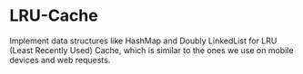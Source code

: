# LRU-Cache
Implement data structures like HashMap and Doubly LinkedList for LRU
(Least Recently Used) Cache, which is similar to the ones we use on mobile devices and web requests.
